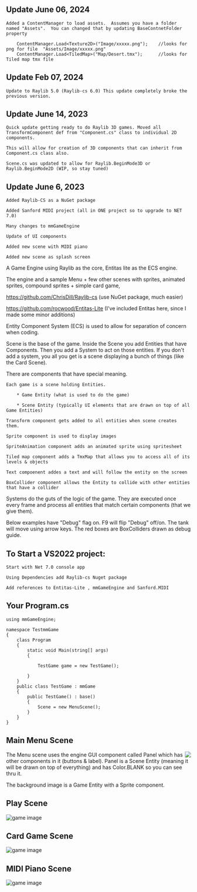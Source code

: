 ## Update June 06, 2024
    Added a ContentManager to load assets.  Assumes you have a folder named "Assets".  You can changed that by updating BaseContnetFolder property

        ContentManager.Load<Texture2D>("Image/xxxxx.png");    //looks for png for file  "Assets/Image/xxxxx.png"
        ContentManager.Load<TiledMap>("Map/Desert.tmx");      //looks for Tiled map tmx file
    
## Update Feb 07, 2024
    Update to Raylib 5.0 (Raylib-cs 6.0) This update completely broke the previous version.  
    
## Update June 14, 2023
    Quick update getting ready to do Raylib 3D games. Moved all TransformComponent def from "Component.cs" class to individual 2D components.
    
    This will allow for creation of 3D components that can inherit from Component.cs class also.
    
    Scene.cs was updated to allow for Raylib.BeginMode3D or Raylib.BeginMode2D (WIP, so stay tuned)

## Update June 6, 2023
    Added Raylib-CS as a NuGet package
    
    Added Sanford MIDI project (all in ONE project so to upgrade to NET 7.0)
    
    Many changes to mmGameEngine
    
    Update of UI components
    
    Added new scene with MIDI piano
    
    Added new scene as splash screen
    

A Game Engine using Raylib as the core, Entitas lite as the ECS engine.

The engine and a sample Menu + few other scenes with sprites, animated sprites, compound sprites + simple card game, 


https://github.com/ChrisDill/Raylib-cs         (use NuGet package, much easier)

https://github.com/rocwood/Entitas-Lite        (I've included Entitas here, since I made some minor additions)

Entity Component System (ECS) is used to allow for separation of concern when coding. 

Scene is the base of the game.  Inside the Scene you add Entities that have Components.  Then you add a System to act on those entities.  If you don't add a system, you all you get is a scene displaying a bunch of things (like the Card Scene).  


There are components that have special meaning.  

    Each game is a scene holding Entities.
        
        * Game Entity (what is used to do the game)
        
        * Scene Entity (typically UI elements that are drawn on top of all Game Entities)
        
    Transform component gets added to all entities when scene creates them.
    
    Sprite component is used to display images
    
    SpriteAnimation component adds an animated sprite using spritesheet
    
    Tiled map component adds a TmxMap that allows you to access all of its levels & objects
    
    Text compoenent addes a text and will follow the entity on the screen 
    
    BoxCollider component allows the Entity to collide with other entities that have a collider
    
Systems do the guts of the logic of the game.  They are executed once every frame and process all entities that match certain components (that we give them).

Below examples have "Debug" flag on.  F9 will flip "Debug" off/on.  The tank will move using arrow keys.  The red boxes are BoxColliders drawn as debug guide.

## To Start a VS2022 project:

    Start with Net 7.0 console app
    
    Using Dependencies add Raylib-cs Nuget package
    
    Add references to Entitas-Lite , mmGameEngine and Sanford.MIDI
 
## Your Program.cs

    using mmGameEngine;

    namespace TestmmGame
    {
        class Program
        {
            static void Main(string[] args)
            {

                TestGame game = new TestGame();

            }
        }
        public class TestGame : mmGame
        {
            public TestGame() : base()
            {
                Scene = new MenuScene();
            }
        }
    }

## Main Menu Scene

<img align="right" src="./MenuSrn.png" >

The Menu scene uses the engine GUI component called Panel which has other components in it (buttons & label).
Panel is a Scene Entity (meaning it will be drawn on top of everything) and has Color.BLANK so you can see thru it.

The background image is a Game Entity with a Sprite component.











## Play Scene

![game image](PlaySrn.png)









## Card Game Scene

![game image](CardSrn.png)

## MIDI Piano Scene

![game image](MidiPiano.png)


